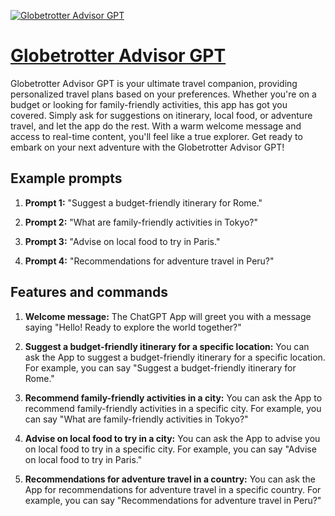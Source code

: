 [![Globetrotter Advisor GPT](https://files.oaiusercontent.com/file-6ZfvhcyYo1Yltop6SlfHZOZl?se=2123-10-18T02%3A36%3A24Z&sp=r&sv=2021-08-06&sr=b&rscc=max-age%3D31536000%2C%20immutable&rscd=attachment%3B%20filename%3D0bb9a53d-5a8e-43c0-b049-7e8a3694d8ae.png&sig=WcSJWibrTg9DXXyUikkG1Glpba5ZdD3N%2B1cMI8dA3h4%3D)](https://chat.openai.com/g/g-mZG12bKsc-globetrotter-advisor-gpt)

# [Globetrotter Advisor GPT](https://chat.openai.com/g/g-mZG12bKsc-globetrotter-advisor-gpt)

Globetrotter Advisor GPT is your ultimate travel companion, providing personalized travel plans based on your preferences. Whether you're on a budget or looking for family-friendly activities, this app has got you covered. Simply ask for suggestions on itinerary, local food, or adventure travel, and let the app do the rest. With a warm welcome message and access to real-time content, you'll feel like a true explorer. Get ready to embark on your next adventure with the Globetrotter Advisor GPT!

## Example prompts

1. **Prompt 1:** "Suggest a budget-friendly itinerary for Rome."

2. **Prompt 2:** "What are family-friendly activities in Tokyo?"

3. **Prompt 3:** "Advise on local food to try in Paris."

4. **Prompt 4:** "Recommendations for adventure travel in Peru?"

## Features and commands

1. **Welcome message:** The ChatGPT App will greet you with a message saying "Hello! Ready to explore the world together?"

2. **Suggest a budget-friendly itinerary for a specific location:** You can ask the App to suggest a budget-friendly itinerary for a specific location. For example, you can say "Suggest a budget-friendly itinerary for Rome."

3. **Recommend family-friendly activities in a city:** You can ask the App to recommend family-friendly activities in a specific city. For example, you can say "What are family-friendly activities in Tokyo?"

4. **Advise on local food to try in a city:** You can ask the App to advise you on local food to try in a specific city. For example, you can say "Advise on local food to try in Paris."

5. **Recommendations for adventure travel in a country:** You can ask the App for recommendations for adventure travel in a specific country. For example, you can say "Recommendations for adventure travel in Peru?"